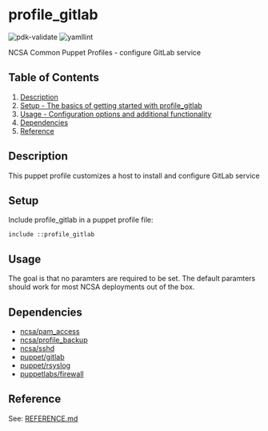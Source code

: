 # profile_gitlab

![pdk-validate](https://github.com/ncsa/puppet-profile_gitlab/workflows/pdk-validate/badge.svg)
![yamllint](https://github.com/ncsa/puppet-profile_gitlab/workflows/yamllint/badge.svg)

NCSA Common Puppet Profiles - configure GitLab service

## Table of Contents

1. [Description](#description)
1. [Setup - The basics of getting started with profile_gitlab](#setup)
1. [Usage - Configuration options and additional functionality](#usage)
1. [Dependencies](#dependencies)
1. [Reference](#reference)


## Description

This puppet profile customizes a host to install and configure GitLab service


## Setup

Include profile_gitlab in a puppet profile file:
```
include ::profile_gitlab
```


## Usage

The goal is that no paramters are required to be set. The default paramters should work for most NCSA deployments out of the box.


## Dependencies

- [ncsa/pam_access](https://github.com/ncsa/puppet-pam_access)
- [ncsa/profile_backup](https://github.com/ncsa/puppet-profile_backup)
- [ncsa/sshd](https://github.com/ncsa/puppet-sshd)
- [puppet/gitlab](https://forge.puppet.com/modules/puppet/gitlab)
- [puppet/rsyslog](https://forge.puppet.com/modules/puppet/rsyslog)
- [puppetlabs/firewall](https://forge.puppet.com/modules/puppetlabs/firewall)


## Reference

See: [REFERENCE.md](REFERENCE.md)
